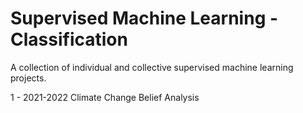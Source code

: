 # Supervised Machine Learning - Classification
A collection of individual and collective supervised machine learning projects.

1 - 2021-2022 Climate Change Belief Analysis
